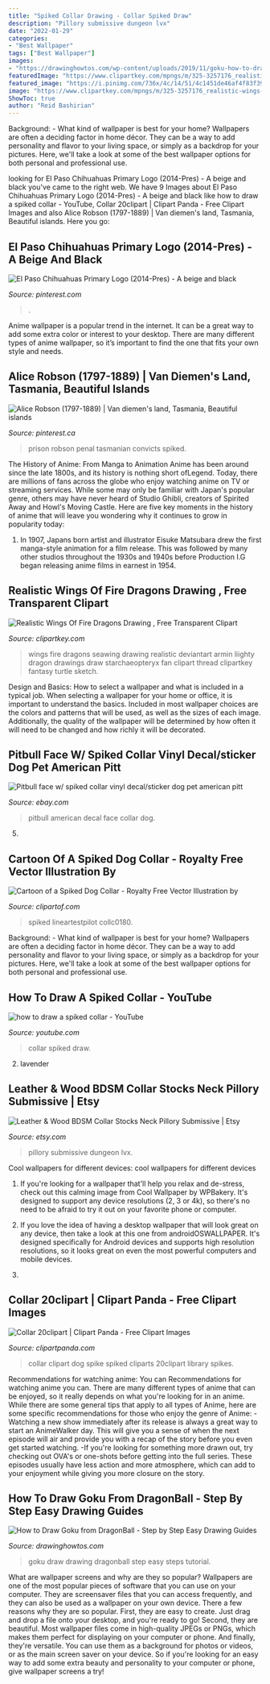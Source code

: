 ```yaml
---
title: "Spiked Collar Drawing - Collar Spiked Draw"
description: "Pillory submissive dungeon lvx"
date: "2022-01-29"
categories:
- "Best Wallpaper"
tags: ["Best Wallpaper"]
images:
- "https://drawinghowtos.com/wp-content/uploads/2019/11/goku-how-to-draw-steps-all.jpg"
featuredImage: "https://www.clipartkey.com/mpngs/m/325-3257176_realistic-wings-of-fire-dragons-drawing.png"
featured_image: "https://i.pinimg.com/736x/4c/14/51/4c1451de46af4f83f39d24d5cbfc3d18.jpg"
image: "https://www.clipartkey.com/mpngs/m/325-3257176_realistic-wings-of-fire-dragons-drawing.png"
ShowToc: true
author: "Reid Bashirian"
---
```



Background: - What kind of wallpaper is best for your home?
Wallpapers are often a deciding factor in home décor. They can be a way to add personality and flavor to your living space, or simply as a backdrop for your pictures. Here, we'll take a look at some of the best wallpaper options for both personal and professional use.

	

		
looking for El Paso Chihuahuas Primary Logo (2014-Pres) - A beige and black you've came to the right web. We have 9 Images about El Paso Chihuahuas Primary Logo (2014-Pres) - A beige and black like how to draw a spiked collar - YouTube, Collar 20clipart | Clipart Panda - Free Clipart Images and also Alice Robson (1797-1889) | Van diemen&#039;s land, Tasmania, Beautiful islands. Here you go:
		
    
## El Paso Chihuahuas Primary Logo (2014-Pres) - A Beige And Black

<img loading=lazy src="https://i.pinimg.com/736x/4c/14/51/4c1451de46af4f83f39d24d5cbfc3d18.jpg" onerror="this.onerror=null;this.src='https://tse3.mm.bing.net/th?id=OIP.-Lqtz04-fmMlmrAO14OV6gHaHt&amp;pid=15.1';" alt="El Paso Chihuahuas Primary Logo (2014-Pres) - A beige and black">

_Source: pinterest.com_

>. 

	

Anime wallpaper is a popular trend in the internet. It can be a great way to add some extra color or interest to your desktop. There are many different types of anime wallpaper, so it’s important to find the one that fits your own style and needs.

    
## Alice Robson (1797-1889) | Van Diemen&#039;s Land, Tasmania, Beautiful Islands

<img loading=lazy src="https://i.pinimg.com/originals/25/af/fb/25affb672cc289f8e0d6b7c5b0cb7260.jpg" onerror="this.onerror=null;this.src='https://tse4.mm.bing.net/th?id=OIP.8y_9fN4mS90j-9a6XA3gAwAAAA&amp;pid=15.1';" alt="Alice Robson (1797-1889) | Van diemen&#039;s land, Tasmania, Beautiful islands">

_Source: pinterest.ca_

>prison robson penal tasmanian convicts spiked. 

	

The History of Anime: From Manga to Animation
Anime has been around since the late 1800s, and its history is nothing short ofLegend. Today, there are millions of fans across the globe who enjoy watching anime on TV or streaming services. While some may only be familiar with Japan's popular genre, others may have never heard of Studio Ghibli, creators of Spirited Away and Howl's Moving Castle. Here are five key moments in the history of anime that will leave you wondering why it continues to grow in popularity today:
1) In 1907, Japans born artist and illustrator Eisuke Matsubara drew the first manga-style animation for a film release. This was followed by many other studios throughout the 1930s and 1940s before Production I.G began releasing anime films in earnest in 1954.

    
## Realistic Wings Of Fire Dragons Drawing , Free Transparent Clipart

<img loading=lazy src="https://www.clipartkey.com/mpngs/m/325-3257176_realistic-wings-of-fire-dragons-drawing.png" onerror="this.onerror=null;this.src='https://tse2.mm.bing.net/th?id=OIP.fyI_eOtVfnaPcI9FFHqScQHaFc&amp;pid=15.1';" alt="Realistic Wings Of Fire Dragons Drawing , Free Transparent Clipart">

_Source: clipartkey.com_

>wings fire dragons seawing drawing realistic deviantart armin liighty dragon drawings draw starchaeopteryx fan clipart thread clipartkey fantasy turtle sketch. 

	

Design and Basics: How to select a wallpaper and what is included in a typical job.
When selecting a wallpaper for your home or office, it is important to understand the basics. Included in most wallpaper choices are the colors and patterns that will be used, as well as the sizes of each image. Additionally, the quality of the wallpaper will be determined by how often it will need to be changed and how richly it will be decorated.

    
## Pitbull Face W/ Spiked Collar Vinyl Decal/sticker Dog Pet American Pitt

<img loading=lazy src="http://i.ebayimg.com/images/i/360658518970-0-1/s-l1000.jpg" onerror="this.onerror=null;this.src='https://tse2.mm.bing.net/th?id=OIP.ukkIphX8lxd0V3sLWXoLPgHaHa&amp;pid=15.1';" alt="Pitbull face w/ spiked collar vinyl decal/sticker dog pet american pitt">

_Source: ebay.com_

>pitbull american decal face collar dog. 

	

5.

    
## Cartoon Of A Spiked Dog Collar - Royalty Free Vector Illustration By

<img loading=lazy src="https://images.clipartof.com/Cartoon-Of-A-Spiked-Dog-Collar-Royalty-Free-Vector-Illustration-10241183201.jpg" onerror="this.onerror=null;this.src='https://tse3.mm.bing.net/th?id=OIP.F1BVF6ywmihhVrYaRqJDVgHaHB&amp;pid=15.1';" alt="Cartoon of a Spiked Dog Collar - Royalty Free Vector Illustration by">

_Source: clipartof.com_

>spiked lineartestpilot collc0180. 

	

Background: - What kind of wallpaper is best for your home?
Wallpapers are often a deciding factor in home décor. They can be a way to add personality and flavor to your living space, or simply as a backdrop for your pictures. Here, we'll take a look at some of the best wallpaper options for both personal and professional use.

    
## How To Draw A Spiked Collar - YouTube

<img loading=lazy src="https://i.ytimg.com/vi/DXBSHTdou_s/maxresdefault.jpg" onerror="this.onerror=null;this.src='https://tse2.mm.bing.net/th?id=OIP.9snLfLpUtrTIW1kJeyZ2CgHaEK&amp;pid=15.1';" alt="how to draw a spiked collar - YouTube">

_Source: youtube.com_

>collar spiked draw. 

	

2. lavender 

    
## Leather &amp; Wood BDSM Collar Stocks Neck Pillory Submissive | Etsy

<img loading=lazy src="https://i.etsystatic.com/12447665/r/il/7f6da4/1956052529/il_fullxfull.1956052529_tjn8.jpg" onerror="this.onerror=null;this.src='https://tse2.mm.bing.net/th?id=OIP.tobR7Gezb-aiB8pPrmzHiAHaHa&amp;pid=15.1';" alt="Leather &amp; Wood BDSM Collar Stocks Neck Pillory Submissive | Etsy">

_Source: etsy.com_

>pillory submissive dungeon lvx. 

	

Cool wallpapers for different devices:
cool wallpapers for different devices 

1. If you're looking for a wallpaper that'll help you relax and de-stress, check out this calming image from Cool Wallpaper by WPBakery. It's designed to support any device resolutions (2, 3 or 4k), so there's no need to be afraid to try it out on your favorite phone or computer.

2. If you love the idea of having a desktop wallpaper that will look great on any device, then take a look at this one from androidOSWALLPAPER. It's designed specifically for Android devices and supports high resolution resolutions, so it looks great on even the most powerful computers and mobile devices.

3.

    
## Collar 20clipart | Clipart Panda - Free Clipart Images

<img loading=lazy src="http://images.clipartpanda.com/collar-clipart-can-stock-photo_csp15557796.jpg" onerror="this.onerror=null;this.src='https://tse4.mm.bing.net/th?id=OIP.ekvmuZ3I-V6f7P5nUqo2YwHaEW&amp;pid=15.1';" alt="Collar 20clipart | Clipart Panda - Free Clipart Images">

_Source: clipartpanda.com_

>collar clipart dog spike spiked cliparts 20clipart library spikes. 

	

Recommendations for watching anime: You can
Recommendations for watching anime you can. There are many different types of anime that can be enjoyed, so it really depends on what you're looking for in an anime. While there are some general tips that apply to all types of Anime, here are some specific recommendations for those who enjoy the genre of Anime: 
-Watching a new show immediately after its release is always a great way to start an AnimeWalker day. This will give you a sense of when the next episode will air and provide you with a recap of the story before you even get started watching. 
-If you're looking for something more drawn out, try checking out OVA's or one-shots before getting into the full series. These episodes usually have less action and more atmosphere, which can add to your enjoyment while giving you more closure on the story.

    
## How To Draw Goku From DragonBall - Step By Step Easy Drawing Guides

<img loading=lazy src="https://drawinghowtos.com/wp-content/uploads/2019/11/goku-how-to-draw-steps-all.jpg" onerror="this.onerror=null;this.src='https://tse2.mm.bing.net/th?id=OIP.ctm-6fvSO0wgErUoJM5etgHaWU&amp;pid=15.1';" alt="How to Draw Goku from DragonBall - Step by Step Easy Drawing Guides">

_Source: drawinghowtos.com_

>goku draw drawing dragonball step easy steps tutorial. 

	

What are wallpaper screens and why are they so popular?
Wallpapers are one of the most popular pieces of software that you can use on your computer. They are screensaver files that you can access frequently, and they can also be used as a wallpaper on your own device. There a few reasons why they are so popular. First, they are easy to create. Just drag and drop a file onto your desktop, and you're ready to go! Second, they are beautiful. Most wallpaper files come in high-quality JPEGs or PNGs, which makes them perfect for displaying on your computer or phone. And finally, they're versatile. You can use them as a background for photos or videos, or as the main screen saver on your device. So if you're looking for an easy way to add some extra beauty and personality to your computer or phone, give wallpaper screens a try!

